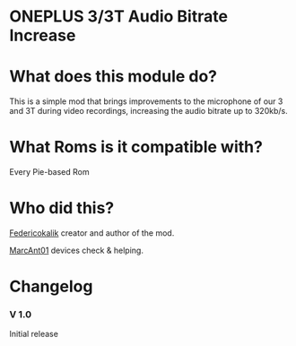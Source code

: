 # ONEPLUS 3/3T Audio Bitrate Increase

# What does this module do?
This is a simple mod that brings improvements to the microphone of our 3 and 3T during video recordings, increasing the audio bitrate up to 320kb/s.

# What Roms is it compatible with?

Every Pie-based Rom

# Who did this?

[Federicokalik](https://github.com/Federicokalik) creator and author of the mod.

[MarcAnt01](https://github.com/MarcAnt01) devices check & helping.

# Changelog


### V 1.0

Initial release

